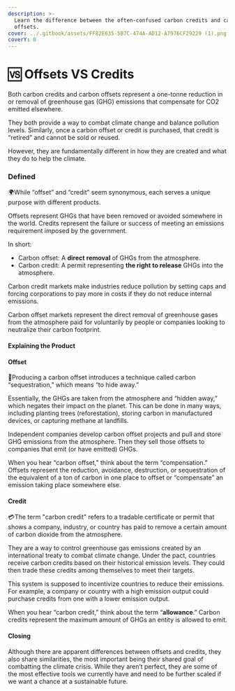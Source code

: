 ```yaml
---
description: >-
  Learn the difference between the often-confused carbon credits and carbon
  offsets.
cover: ../.gitbook/assets/FF82E635-5B7C-474A-AD12-A7976CF29229 (1).png
coverY: 0
---
```


# 🆚 Offsets VS Credits

Both carbon credits and carbon offsets represent a one-tonne reduction in or removal of greenhouse gas (GHG) emissions that compensate for CO2 emitted elsewhere.

They both provide a way to combat climate change and balance pollution levels. Similarly, once a carbon offset or credit is purchased, that credit is “retired” and cannot be sold or reused.&#x20;

However, they are fundamentally different in how they are created and what they do to help the climate.

### **Defined** <a href="#defined" id="defined"></a>

🌍While “offset” and “credit” seem synonymous, each serves a unique purpose with different products.&#x20;

Offsets represent GHGs that have been removed or avoided somewhere in the world. Credits represent the failure or success of meeting an emissions requirement imposed by the government.

In short:

* Carbon offset: A **direct** **removal** of GHGs from the atmosphere.
* Carbon credit: A permit representing **the right to release** GHGs into the atmosphere.

Carbon credit markets make industries reduce pollution by setting caps and forcing corporations to pay more in costs if they do not reduce internal emissions.

Carbon offset markets represent the direct removal of greenhouse gases from the atmosphere paid for voluntarily by people or companies looking to neutralize their carbon footprint.

#### **Explaining the Product** <a href="#explaining-the-product" id="explaining-the-product"></a>

#### **Offset** <a href="#offset" id="offset"></a>

📔Producing a carbon offset introduces a technique called carbon “sequestration,” which means “to hide away.”&#x20;

Essentially, the GHGs are taken from the atmosphere and “hidden away,” which negates their impact on the planet. This can be done in many ways, including planting trees (reforestation), storing carbon in manufactured devices, or capturing methane at landfills.

Independent companies develop carbon offset projects and pull and store GHG emissions from the atmosphere. Then they sell those offsets to companies that emit (or have emitted) GHGs.

When you hear “carbon offset,” think about the term “compensation.” Offsets represent the reduction, avoidance, destruction, or sequestration of the equivalent of a ton of carbon in one place to offset or “compensate” an emission taking place somewhere else.

#### **Credit** <a href="#credit" id="credit"></a>

💳The term "carbon credit" refers to a tradable certificate or permit that shows a company, industry, or country has paid to remove a certain amount of carbon dioxide from the atmosphere.&#x20;

They are a way to control greenhouse gas emissions created by an international treaty to combat climate change. Under the pact, countries receive carbon credits based on their historical emission levels. They could then trade these credits among themselves to meet their targets.

This system is supposed to incentivize countries to reduce their emissions. For example, a company or country with a high emission output could purchase credits from one with a lower emission output.

When you hear “carbon credit,” think about the term “**allowance**.” Carbon credits represent the maximum amount of GHGs an entity is allowed to emit.

#### **Closing** <a href="#closing" id="closing"></a>

Although there are apparent differences between offsets and credits, they also share similarities, the most important being their shared goal of combatting the climate crisis. While they aren’t perfect, they are some of the most effective tools we currently have and need to be further scaled if we want a chance at a sustainable future.
